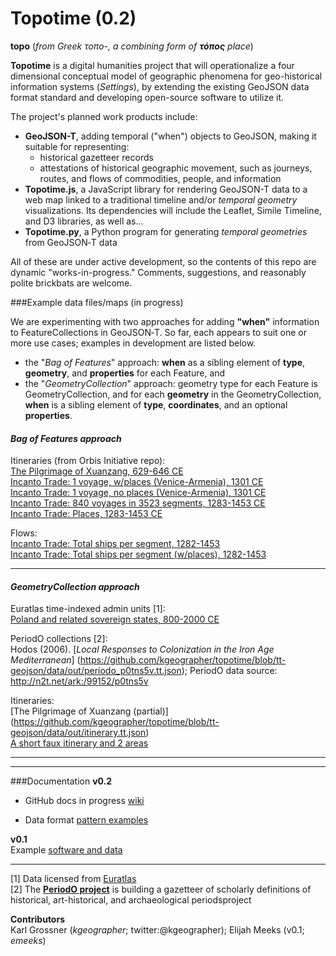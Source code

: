 Topotime (0.2)
==========================

**topo** (_from Greek τοπο-, a combining form of **τόπος** place_)

**Topotime** is a digital humanities project that will operationalize a four dimensional conceptual model of geographic phenomena for geo-historical information systems (_Settings_), by extending the existing GeoJSON data format standard and developing open-source software to utilize it.

The project's planned work products include:

* **GeoJSON-T**, adding temporal ("when") objects to GeoJSON, making it suitable for representing:
	* historical gazetteer records
	* attestations of historical geographic movement, such as journeys, routes, and flows of commodities, people, and information
* **Topotime.js**, a JavaScript library for rendering GeoJSON-T data to a web map linked to a traditional timeline and/or _temporal geometry_ visualizations. Its dependencies will include the Leaflet, Simile Timeline, and D3 libraries, as well as...
* **Topotime.py**, a Python program for generating _temporal geometries_ from GeoJSON&#8209;T data

All of these are under active development, so the contents of this repo are dynamic "works-in-progress." Comments, suggestions, and reasonably polite brickbats are welcome.

###Example data files/maps (in progress)

We are experimenting with two approaches for adding **"when"** information to FeatureCollections in GeoJSON&#8209;T. So far, each appears to suit one or more use cases; examples in development are listed below.

* the "_Bag of Features_" approach: **when** as a sibling element of **type**, **geometry**, and **properties** for each Feature,  and
* the "_GeometryCollection_" approach: geometry type for each Feature is GeometryCollection, and for each **geometry** in the GeometryCollection, **when** is a sibling element of **type**, **coordinates**, and an optional **properties**.

#### *_Bag of Features approach_*
Itineraries (from Orbis Initiative repo):  
[The Pilgrimage of Xuanzang, 629-646 CE](https://github.com/kgeographer/oi/blob/master/data/xuanzang_way-collection.geojson)  
[Incanto Trade: 1 voyage, w/places (Venice-Armenia), 1301 CE  ](https://github.com/kgeographer/oi/blob/master/data/incanto_1voyage-w-places.geojson)  
[Incanto Trade: 1 voyage, no places (Venice-Armenia), 1301 CE  ](https://github.com/kgeographer/oi/blob/master/data/incanto_1yoyage-no-places.geojson)  
[Incanto Trade: 840 voyages in 3523 segments, 1283-1453 CE  ](https://github.com/kgeographer/oi/blob/master/data/incanto_840voyages.geojson)  
[Incanto Trade: Places, 1283-1453 CE](https://github.com/kgeographer/oi/blob/master/data/incanto_places.geojson)  

Flows:  
[Incanto Trade: Total ships per segment, 1282-1453](https://github.com/kgeographer/oi/blob/master/data/incanto_total-ships.geojson)  
[Incanto Trade: Total ships per segment (w/places), 1282-1453](https://github.com/kgeographer/oi/blob/master/data/incanto_flow-features-w-places.geojson)

____________
#### *_GeometryCollection approach_*
Euratlas time-indexed admin units [1]:  
[Poland and related sovereign states, 800-2000 CE](https://github.com/kgeographer/topotime/blob/tt-geojson/data/out/euro_poland.tt.json)

PeriodO collections [2]:  
Hodos (2006). [_Local Responses to Colonization in the Iron Age Mediterranean_] (https://github.com/kgeographer/topotime/blob/tt-geojson/data/out/periodo_p0tns5v.tt.json); PeriodO data source: http://n2t.net/ark:/99152/p0tns5v


Itineraries:  
[The Pilgrimage of Xuanzang (partial)] (https://github.com/kgeographer/topotime/blob/tt-geojson/data/out/itinerary.tt.json)  
[A short faux itinerary and 2 areas](https://github.com/kgeographer/topotime/blob/tt-geojson/data/out/multi-type.tt.json)  
____________
____________
###Documentation
**v0.2**  

- GitHub docs in progress [wiki](https://github.com/kgeographer/topotime/wiki)

- Data format [pattern examples](https://github.com/kgeographer/topotime/blob/tt-geojson/spec-outlines_18Aug2015.md)

**v0.1**  
Example [software and data](http://dh.stanford.edu/topotime)


____________
[1] Data licensed from [Euratlas](http://www.euratlas.net/history/europe/)  
[2] The [**PeriodO project**](http://perio.do/) is building a gazetteer of scholarly definitions of historical, art-historical, and archaeological periodsproject

**Contributors**   
Karl Grossner (*kgeographer*; twitter:@kgeographer); Elijah Meeks (v0.1; *emeeks*)
